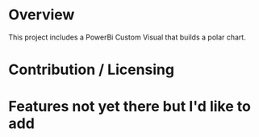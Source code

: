 # Overview

This project includes a PowerBi Custom Visual that builds a polar chart. 

# Contribution / Licensing


# Features not yet there but I'd like to add

